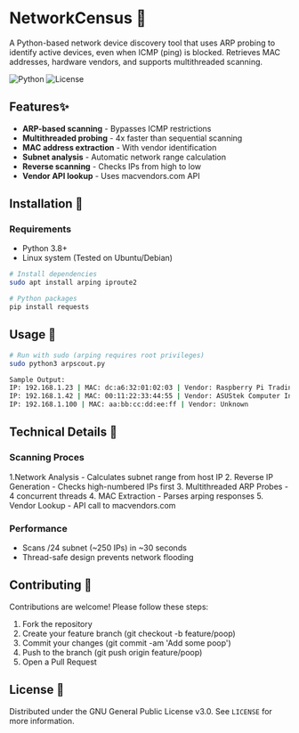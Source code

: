 # NetworkCensus 📡

A Python-based network device discovery tool that uses ARP probing to identify active devices, even when ICMP (ping) is blocked. Retrieves MAC addresses, hardware vendors, and supports multithreaded scanning.

![Python](https://img.shields.io/badge/Python-3.8%2B-blue)
![License](https://img.shields.io/badge/License-GPL%20v3.0-red)

## Features✨
- **ARP-based scanning** - Bypasses ICMP restrictions
- **Multithreaded probing** - 4x faster than sequential scanning
- **MAC address extraction** - With vendor identification
- **Subnet analysis** - Automatic network range calculation
- **Reverse scanning** - Checks IPs from high to low
- **Vendor API lookup** - Uses macvendors.com API

## Installation 🔧
### Requirements
- Python 3.8+
- Linux system (Tested on Ubuntu/Debian)

```bash
# Install dependencies
sudo apt install arping iproute2

# Python packages
pip install requests
```

## Usage 🚀
```bash
# Run with sudo (arping requires root privileges)
sudo python3 arpscout.py

Sample Output:
IP: 192.168.1.23 | MAC: dc:a6:32:01:02:03 | Vendor: Raspberry Pi Trading Ltd.
IP: 192.168.1.42 | MAC: 00:11:22:33:44:55 | Vendor: ASUStek Computer Inc.
IP: 192.168.1.100 | MAC: aa:bb:cc:dd:ee:ff | Vendor: Unknown
```

## Technical Details 🔬
### Scanning Proces
1.Network Analysis - Calculates subnet range from host IP
2. Reverse IP Generation - Checks high-numbered IPs first
3. Multithreaded ARP Probes - 4 concurrent threads
4. MAC Extraction - Parses arping responses
5. Vendor Lookup - API call to macvendors.com

### Performance
- Scans /24 subnet (~250 IPs) in ~30 seconds
- Thread-safe design prevents network flooding

## Contributing 🤝
Contributions are welcome! Please follow these steps:

1. Fork the repository
2. Create your feature branch (git checkout -b feature/poop)
3. Commit your changes (git commit -am 'Add some poop')
4. Push to the branch (git push origin feature/poop)
5. Open a Pull Request

## License 📜
Distributed under the GNU General Public License v3.0. See `LICENSE` for more information.

